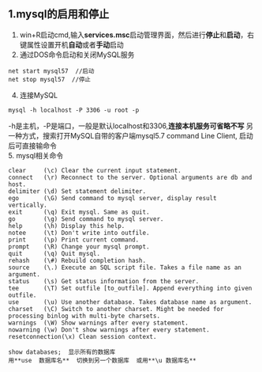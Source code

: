## 1.mysql的启用和停止
1. win+R启动cmd,输入**services.msc**启动管理界面，然后进行**停止**和**启动**，右键属性设置开机**自动**或者**手动**启动
2. 通过DOS命令启动和关闭MySQL服务  
```mysql
net start mysql57  //启动
net stop mysql57  //停止
```
4. 连接MySQL
```mysql
mysql -h localhost -P 3306 -u root -p 
```
   -h是主机，-P是端口，一般是默认localhost和3306,**连接本机服务可省略不写**
   另一种方式，搜索打开MySQL自带的客户端mysql5.7 command Line Client,
   启动后可直接输命令  
5. mysql相关命令
```mysql
clear     (\c) Clear the current input statement.
connect   (\r) Reconnect to the server. Optional arguments are db and host.
delimiter (\d) Set statement delimiter.
ego       (\G) Send command to mysql server, display result vertically.
exit      (\q) Exit mysql. Same as quit.
go        (\g) Send command to mysql server.
help      (\h) Display this help.
notee     (\t) Don't write into outfile.
print     (\p) Print current command.
prompt    (\R) Change your mysql prompt.
quit      (\q) Quit mysql.
rehash    (\#) Rebuild completion hash.
source    (\.) Execute an SQL script file. Takes a file name as an argument.
status    (\s) Get status information from the server.
tee       (\T) Set outfile [to_outfile]. Append everything into given outfile.
use       (\u) Use another database. Takes database name as argument.
charset   (\C) Switch to another charset. Might be needed for processing binlog with multi-byte charsets.
warnings  (\W) Show warnings after every statement.
nowarning (\w) Don't show warnings after every statement.
resetconnection(\x) Clean session context.

show databases;  显示所有的数据库
用**use  数据库名**  切换到另一个数据库  或用**\u 数据库名**
```

